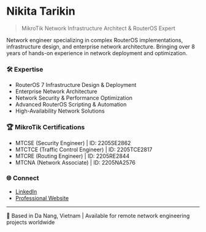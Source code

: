 # Nikita Tarikin

> MikroTik Network Infrastructure Architect & RouterOS Expert

Network engineer specializing in complex RouterOS implementations, infrastructure design, and enterprise network architecture. Bringing over 8 years of hands-on experience in network deployment and optimization.

### 🛠 Expertise
- RouterOS 7 Infrastructure Design & Deployment
- Enterprise Network Architecture
- Network Security & Performance Optimization
- Advanced RouterOS Scripting & Automation
- High-Availability Network Solutions

### 🏆 MikroTik Certifications
- MTCSE (Security Engineer) | ID: 2205SE2862
- MTCTCE (Traffic Control Engineer) | ID: 2205TCE2817
- MTCRE (Routing Engineer) | ID: 2205RE2844
- MTCNA (Network Associate) | ID: 2205NA2576

### 🌐 Connect
- [LinkedIn](https://www.linkedin.com/in/nikita-tarikin/)
- [Professional Website](https://tarikin.com)

---
📍 Based in Da Nang, Vietnam | Available for remote network engineering projects worldwide
